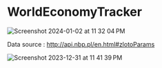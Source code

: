 # WorldEconomyTracker

![Screenshot 2024-01-02 at 11 32 04 PM](https://github.com/bhanuteja2001/WorldEconomyTracker/assets/44323155/3741c3ce-e1ed-4223-930c-9a5100084a17)




Data source : http://api.nbp.pl/en.html#zlotoParams


![Screenshot 2023-12-31 at 11 41 39 PM](https://github.com/bhanuteja2001/WorldEconomyTracker/assets/44323155/f34b4244-c3d5-41a7-a788-696baff91c2b)
